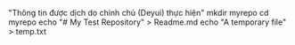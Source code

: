 "Thông tin được dịch do chính chủ (Deyui) thực hiện"
mkdir myrepo
cd myrepo
echo "# My Test Repository" > Readme.md
echo "A temporary file" > temp.txt
